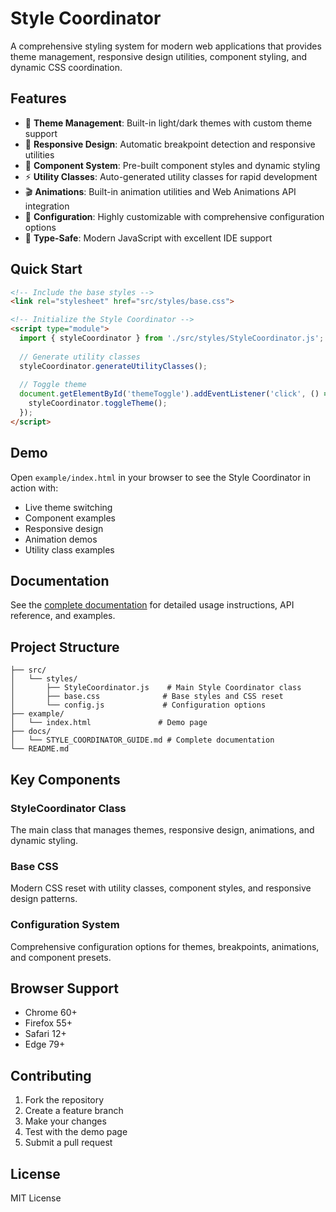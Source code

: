 # Style Coordinator

A comprehensive styling system for modern web applications that provides theme management, responsive design utilities, component styling, and dynamic CSS coordination.

## Features

- 🎨 **Theme Management**: Built-in light/dark themes with custom theme support
- 📱 **Responsive Design**: Automatic breakpoint detection and responsive utilities
- 🧩 **Component System**: Pre-built component styles and dynamic styling
- ⚡ **Utility Classes**: Auto-generated utility classes for rapid development
- 🎬 **Animations**: Built-in animation utilities and Web Animations API integration
- 🔧 **Configuration**: Highly customizable with comprehensive configuration options
- 🎯 **Type-Safe**: Modern JavaScript with excellent IDE support

## Quick Start

```html
<!-- Include the base styles -->
<link rel="stylesheet" href="src/styles/base.css">

<!-- Initialize the Style Coordinator -->
<script type="module">
  import { styleCoordinator } from './src/styles/StyleCoordinator.js';
  
  // Generate utility classes
  styleCoordinator.generateUtilityClasses();
  
  // Toggle theme
  document.getElementById('themeToggle').addEventListener('click', () => {
    styleCoordinator.toggleTheme();
  });
</script>
```

## Demo

Open `example/index.html` in your browser to see the Style Coordinator in action with:
- Live theme switching
- Component examples
- Responsive design
- Animation demos
- Utility class examples

## Documentation

See the [complete documentation](docs/STYLE_COORDINATOR_GUIDE.md) for detailed usage instructions, API reference, and examples.

## Project Structure

```
├── src/
│   └── styles/
│       ├── StyleCoordinator.js    # Main Style Coordinator class
│       ├── base.css              # Base styles and CSS reset
│       └── config.js             # Configuration options
├── example/
│   └── index.html               # Demo page
├── docs/
│   └── STYLE_COORDINATOR_GUIDE.md # Complete documentation
└── README.md
```

## Key Components

### StyleCoordinator Class
The main class that manages themes, responsive design, animations, and dynamic styling.

### Base CSS
Modern CSS reset with utility classes, component styles, and responsive design patterns.

### Configuration System
Comprehensive configuration options for themes, breakpoints, animations, and component presets.

## Browser Support

- Chrome 60+
- Firefox 55+
- Safari 12+
- Edge 79+

## Contributing

1. Fork the repository
2. Create a feature branch
3. Make your changes
4. Test with the demo page
5. Submit a pull request

## License

MIT License 